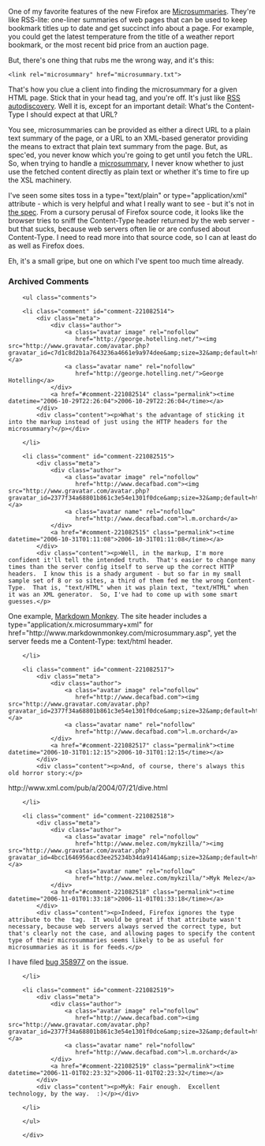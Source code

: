 One of my favorite features of the new Firefox are [Microsummaries][ms].  They're like RSS-lite: one-liner summaries of web pages that can be used to keep bookmark titles up to date and get succinct info about a page.  For example, you could get the latest temperature from the title of a weather report bookmark, or the most recent bid price from an auction page.

But, there's one thing that rubs me the wrong way, and it's this:

    <link rel="microsummary" href="microsummary.txt">

That's how you clue a client into finding the microsummary for a given HTML page.  Stick that in your head tag, and you're off.  It's just like [RSS autodiscovery][rd].  Well it is, except for an important detail: What's the Content-Type I should expect at that URL?

You see, microsummaries can be provided as either a direct URL to a plain text summary of the page, or a URL to an XML-based generator providing the means to extract that plain text summary from the page.  But, as spec'ed, you never know which you're going to get until you fetch the URL.  So, when trying to handle a [microsummary][mst], I never know whether to just use the fetched content directly as plain text or whether it's time to fire up the XSL machinery.

I've seen some sites toss in a type="text/plain" or type="application/xml" attribute - which is very helpful and what I really want to see - but it's not in [the spec][mst].  From a cursory perusal of Firefox source code, it looks like the browser tries to sniff the Content-Type header returned by the web server - but that sucks, because web servers often lie or are confused about Content-Type.  I need to read more into that source code, so I can at least do as well as Firefox does.

Eh, it's a small gripe, but one on which I've spent too much time already.

[rd]: http://diveintomark.org/archives/2002/05/30/rss_autodiscovery
[ms]: http://microsummaries.org/
[mst]: http://wiki.mozilla.org/Microsummaries

<div id="comments" class="comments archived-comments">
            <h3>Archived Comments</h3>
            
        <ul class="comments">
            
        <li class="comment" id="comment-221082514">
            <div class="meta">
                <div class="author">
                    <a class="avatar image" rel="nofollow" 
                       href="http://george.hotelling.net/"><img src="http://www.gravatar.com/avatar.php?gravatar_id=c7d1c8d2b1a7643236a4661e9a974dee&amp;size=32&amp;default=http://mediacdn.disqus.com/1320279820/images/noavatar32.png"/></a>
                    <a class="avatar name" rel="nofollow" 
                       href="http://george.hotelling.net/">George Hotelling</a>
                </div>
                <a href="#comment-221082514" class="permalink"><time datetime="2006-10-29T22:26:04">2006-10-29T22:26:04</time></a>
            </div>
            <div class="content"><p>What's the advantage of sticking it into the markup instead of just using the HTTP headers for the microsummary?</p></div>
            
        </li>
    
        <li class="comment" id="comment-221082515">
            <div class="meta">
                <div class="author">
                    <a class="avatar image" rel="nofollow" 
                       href="http://www.decafbad.com"><img src="http://www.gravatar.com/avatar.php?gravatar_id=2377f34a68801b861c3e54e1301f0dce&amp;size=32&amp;default=http://mediacdn.disqus.com/1320279820/images/noavatar32.png"/></a>
                    <a class="avatar name" rel="nofollow" 
                       href="http://www.decafbad.com">l.m.orchard</a>
                </div>
                <a href="#comment-221082515" class="permalink"><time datetime="2006-10-31T01:11:08">2006-10-31T01:11:08</time></a>
            </div>
            <div class="content"><p>Well, in the markup, I'm more confident it'll tell the intended truth.  That's easier to change many times than the server config itself to serve up the correct HTTP headers.  I know this is a shady argument - but so far in my small sample set of 8 or so sites, a third of them fed me the wrong Content-Type.  That is, "text/HTML" when it was plain text, "text/HTML" when it was an XML generator.  So, I've had to come up with some smart guesses.</p>

<p>One example, <a href="http://www.markdownmonkey.com/microsummary.asp" rel="nofollow">Markdown Monkey</a>.  The site header includes a type="application/x.microsummary+xml" for href="http://www.markdownmonkey.com/microsummary.asp", yet the server feeds me a Content-Type: text/html header.</p></div>
            
        </li>
    
        <li class="comment" id="comment-221082517">
            <div class="meta">
                <div class="author">
                    <a class="avatar image" rel="nofollow" 
                       href="http://www.decafbad.com"><img src="http://www.gravatar.com/avatar.php?gravatar_id=2377f34a68801b861c3e54e1301f0dce&amp;size=32&amp;default=http://mediacdn.disqus.com/1320279820/images/noavatar32.png"/></a>
                    <a class="avatar name" rel="nofollow" 
                       href="http://www.decafbad.com">l.m.orchard</a>
                </div>
                <a href="#comment-221082517" class="permalink"><time datetime="2006-10-31T01:12:15">2006-10-31T01:12:15</time></a>
            </div>
            <div class="content"><p>And, of course, there's always this old horror story:</p>

<p>http://www.xml.com/pub/a/2004/07/21/dive.html</p></div>
            
        </li>
    
        <li class="comment" id="comment-221082518">
            <div class="meta">
                <div class="author">
                    <a class="avatar image" rel="nofollow" 
                       href="http://www.melez.com/mykzilla/"><img src="http://www.gravatar.com/avatar.php?gravatar_id=4bcc1646956acd3ee25234b34da91414&amp;size=32&amp;default=http://mediacdn.disqus.com/1320279820/images/noavatar32.png"/></a>
                    <a class="avatar name" rel="nofollow" 
                       href="http://www.melez.com/mykzilla/">Myk Melez</a>
                </div>
                <a href="#comment-221082518" class="permalink"><time datetime="2006-11-01T01:33:18">2006-11-01T01:33:18</time></a>
            </div>
            <div class="content"><p>Indeed, Firefox ignores the type attribute to the  tag.  It would be great if that attribute wasn't necessary, because web servers always served the correct type, but that's clearly not the case, and allowing pages to specify the content type of their microsummaries seems likely to be as useful for microsummaries as it is for feeds.</p>

<p>I have filed <a href="https://bugzilla.mozilla.org/show_bug.cgi?id=358977" rel="nofollow">bug 358977</a> on the issue.</p></div>
            
        </li>
    
        <li class="comment" id="comment-221082519">
            <div class="meta">
                <div class="author">
                    <a class="avatar image" rel="nofollow" 
                       href="http://www.decafbad.com"><img src="http://www.gravatar.com/avatar.php?gravatar_id=2377f34a68801b861c3e54e1301f0dce&amp;size=32&amp;default=http://mediacdn.disqus.com/1320279820/images/noavatar32.png"/></a>
                    <a class="avatar name" rel="nofollow" 
                       href="http://www.decafbad.com">l.m.orchard</a>
                </div>
                <a href="#comment-221082519" class="permalink"><time datetime="2006-11-01T02:23:32">2006-11-01T02:23:32</time></a>
            </div>
            <div class="content"><p>Myk: Fair enough.  Excellent technology, by the way.  :)</p></div>
            
        </li>
    
        </ul>
    
        </div>
    